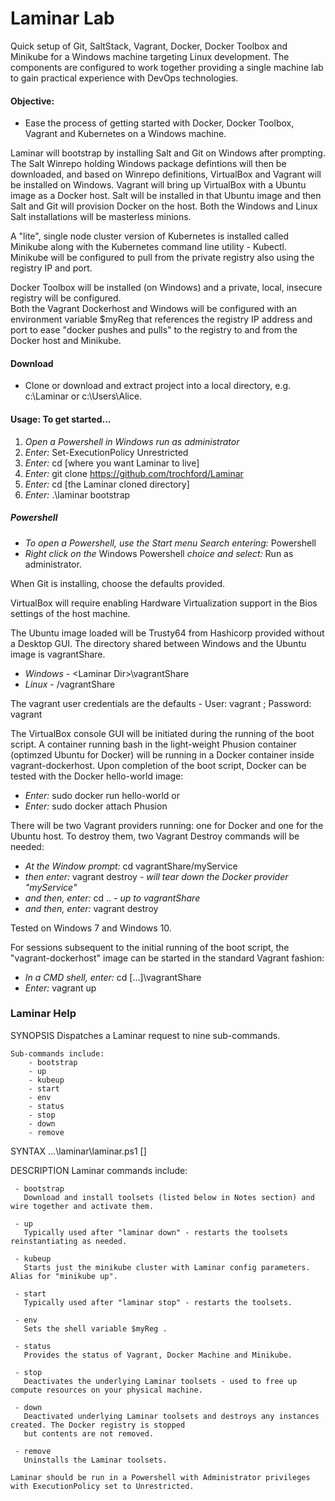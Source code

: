 # Laminar Lab
Quick setup of Git, SaltStack, Vagrant, Docker, Docker Toolbox and Minikube for a Windows machine targeting Linux development. The components are configured to work together providing a single machine lab to gain practical experience with DevOps technologies.

#### Objective: 
* Ease the process of getting started with Docker, Docker Toolbox, Vagrant and Kubernetes on a Windows machine.


Laminar will bootstrap by installing Salt and Git on Windows after prompting.  The Salt Winrepo holding Windows package defintions will then be downloaded,
and based on Winrepo definitions, VirtualBox and Vagrant will be installed on Windows.  Vagrant will
bring up VirtualBox with a Ubuntu image as a Docker host.  Salt will be installed in that Ubuntu image and
then Salt and Git will provision Docker on the host. Both the Windows and Linux Salt installations will be masterless minions.

A "lite", single node cluster version of Kubernetes is installed called Minikube along with the Kubernetes
command line utility - Kubectl.  Minikube will be configured to pull from the private registry also using the registry IP and port.

Docker Toolbox will be installed (on Windows) and a private, local, insecure registry will be configured.  
Both the Vagrant Dockerhost and Windows will be configured with an environment variable $myReg that references the registry IP address and port to ease "docker pushes and pulls" to the registry to and from the Docker host and Minikube.


#### Download
* Clone or download and extract project into a local directory, e.g. c:\Laminar or c:\Users\Alice.

#### Usage: To get started...

1. *Open a Powershell in Windows run as administrator*
2. *Enter:* Set-ExecutionPolicy Unrestricted
3. *Enter:* cd [where you want Laminar to live]
4. *Enter:* git clone https://github.com/trochford/Laminar
5. *Enter:* cd [the Laminar cloned directory]
6. *Enter:* .\laminar bootstrap

##### Powershell
* *To open a Powershell, use the Start menu Search entering:* Powershell
* *Right click on the* Windows Powershell *choice and select:* Run as administrator.

When Git is installing, choose the defaults provided.

VirtualBox will require enabling Hardware Virtualization support in the Bios settings of the host machine.

The Ubuntu image loaded will be Trusty64 from Hashicorp provided without a Desktop GUI.  The directory shared between Windows and the Ubuntu image is vagrantShare.   
* *Windows -* \<Laminar Dir\>\vagrantShare
* *Linux -* /vagrantShare

The vagrant user credentials are the defaults - User: vagrant ; Password: vagrant

The VirtualBox console GUI will be initiated during the running of the boot script.  A container running bash in the light-weight Phusion container (optimzed Ubuntu for Docker) will be running in a Docker container inside vagrant-dockerhost. Upon completion of the boot script, Docker can be tested with the Docker hello-world image:
* *Enter:* sudo docker run hello-world
or 
* *Enter:* sudo docker attach Phusion 

There will be two Vagrant providers running: one for Docker and one for the Ubuntu host.  To destroy them, two Vagrant Destroy commands will be needed:
* *At the Window prompt:* cd vagrantShare/myService 
* *then enter:*           vagrant destroy *- will tear down the Docker provider "myService"*
* *and then, enter:*      cd ..           *- up to vagrantShare*
* *and then, enter:*      vagrant destroy  

Tested on Windows 7 and Windows 10.

For sessions subsequent to the initial running of the boot script, the "vagrant-dockerhost" image can be started in the standard Vagrant fashion:
* *In a CMD shell, enter:* cd [...]\vagrantShare
* *Enter:* vagrant up

### Laminar Help

SYNOPSIS
    Dispatches a Laminar request to nine sub-commands.

    Sub-commands include:
        - bootstrap
        - up
        - kubeup
        - start
        - env
        - status
        - stop
        - down
        - remove


SYNTAX
    ...\laminar\laminar.ps1 [<CommonParameters>]


DESCRIPTION
    Laminar commands include:

     - bootstrap
       Download and install toolsets (listed below in Notes section) and wire together and activate them.

     - up
       Typically used after "laminar down" - restarts the toolsets reinstantiating as needed.

     - kubeup
       Starts just the minikube cluster with Laminar config parameters.  Alias for "minikube up".

     - start
       Typically used after "laminar stop" - restarts the toolsets.

     - env
       Sets the shell variable $myReg .

     - status
       Provides the status of Vagrant, Docker Machine and Minikube.

     - stop
       Deactivates the underlying Laminar toolsets - used to free up compute resources on your physical machine.

     - down
       Deactivated underlying Laminar toolsets and destroys any instances created. The Docker registry is stopped
       but contents are not removed.

     - remove
       Uninstalls the Laminar toolsets.

    Laminar should be run in a Powershell with Administrator privileges with ExecutionPolicy set to Unrestricted.


